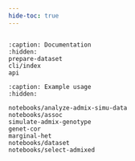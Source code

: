 ```yaml
---
hide-toc: true
---
```


```{include} ../README.md
```

```{toctree}
:caption: Documentation
:hidden:
prepare-dataset
cli/index
api
```

```{toctree}
:caption: Example usage
:hidden:

notebooks/analyze-admix-simu-data
notebooks/assoc
simulate-admix-genotype
genet-cor
marginal-het
notebooks/dataset
notebooks/select-admixed
```

<!-- notebooks/simulate-genotype -->
